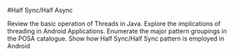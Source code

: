 #Half Sync/Half Async

Review the basic operation of Threads in Java. Explore the implications of threading in Android Applications. Enumerate the major pattern groupings in the POSA catalogue. Show how Half Sync/Half Sync pattern is employed in Android
